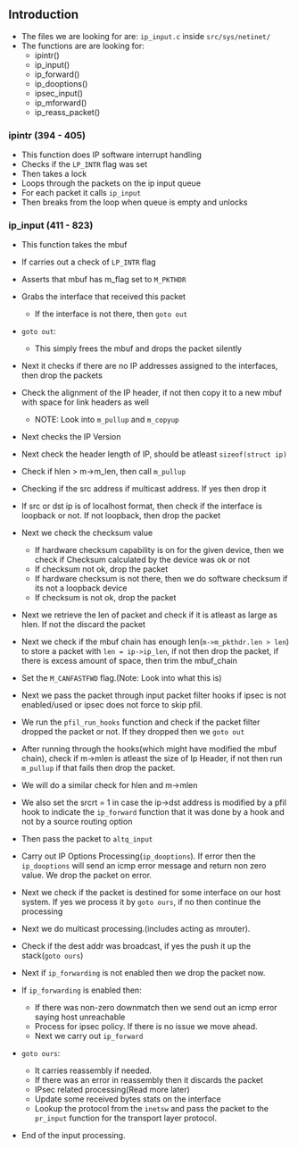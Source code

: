 ## Introduction

- The files we are looking for are: `ip_input.c` inside `src/sys/netinet/`
- The functions are are looking for:
    - ipintr()
    - ip_input()
    - ip_forward()
    - ip_dooptions()
    - ipsec_input()
    - ip_mforward()
    - ip_reass_packet()

### ipintr (394 - 405)

- This function does IP software interrupt handling
- Checks if the `LP_INTR` flag was set
- Then takes a lock 
- Loops through the packets on the ip input queue
- For each packet it calls `ip_input`
- Then breaks from the loop when queue is empty and unlocks

### ip_input (411 - 823)

- This function takes the mbuf
- If carries out a check of `LP_INTR` flag
- Asserts that mbuf has m_flag set to `M_PKTHDR`
- Grabs the interface that received this packet
    - If the interface is not there, then `goto out`
- `goto out`:
    - This simply frees the mbuf and drops the packet silently
- Next it checks if there are no IP addresses assigned to the interfaces, then drop the packets
- Check the alignment of the IP header, if not then copy it to a new mbuf with space for link headers as well
    - NOTE: Look into `m_pullup` and `m_copyup`
- Next checks the IP Version
- Next check the header length of IP, should be atleast `sizeof(struct ip)`
- Check if hlen > m->m_len, then call `m_pullup`
- Checking if the src address if multicast address. If yes then drop it
- If src or dst ip is of localhost format, then check if the interface is loopback or not. If not loopback, then drop the packet
- Next we check the checksum value
    - If hardware checksum capability is on for the given device, then we check if Checksum calculated by the device was ok or not
    - If checksum not ok, drop the packet
    - If hardware checksum is not there, then we do software checksum if its not a loopback device
    - If checksum is not ok, drop the packet

- Next we retrieve the len of packet and check if it is atleast as large as hlen. If not the discard the packet
- Next we check if the mbuf chain has enough len(`m->m_pkthdr.len > len`) to store a packet with `len = ip->ip_len`, if not then drop the packet, if there is excess amount of space, then trim the mbuf_chain
- Set the `M_CANFASTFWD` flag.(Note: Look into what this is)
- Next we pass the packet through input packet filter hooks if ipsec is not enabled/used or ipsec does not force to skip pfil.
- We run the `pfil_run_hooks` function and check if the packet filter dropped the packet or not. If they dropped then we `goto out`
- After running through the hooks(which might have modified the mbuf chain), check if m->mlen is atleast the size of Ip Header, if not then run `m_pullup` if that fails then drop the packet.
- We will do a similar check for hlen and m->mlen
- We also set the srcrt = 1 in case the ip->dst address is modified by a pfil hook to indicate the `ip_forward` function that it was done by a hook and not by a source routing option
- Then pass the packet to `altq_input`
- Carry out IP Options Processing(`ip_dooptions`). If error then the `ip_dooptions` will send an icmp error message and return non zero value. We drop the packet on error.
- Next we check if the packet is destined for some interface on our host system. If yes we process it by `goto ours`, if no then continue the processing
- Next we do multicast processing.(includes acting as mrouter).
- Check if the dest addr was broadcast, if yes the push it up the stack(`goto ours`)
- Next if `ip_forwarding` is not enabled then we drop the packet now.
- If `ip_forwarding` is enabled then:
    - If there was non-zero downmatch then we send out an icmp error saying host unreachable
    - Process for ipsec policy. If there is no issue we move ahead.
    - Next we carry out `ip_forward`
- `goto ours`:
    - It carries reassembly if needed.
    - If there was an error in reassembly then it discards the packet
    - IPsec related processing(Read more later)
    - Update some received bytes stats on the interface
    - Lookup the protocol from the `inetsw` and pass the packet to the `pr_input` function for the transport layer protocol.
- End of the input processing.
